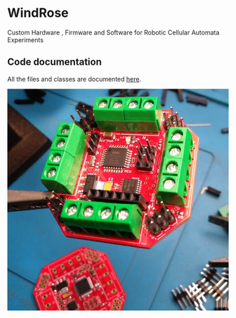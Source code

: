# WindRose
Custom Hardware , Firmware and Software for Robotic Cellular Automata Experiments

## Code documentation
All the files and classes are documented <a href="https://sandrobenigno.github.io/WindRose/html/index.html">here</a>.

<p><img src="docs/images/wr_board.jpg"></p>
